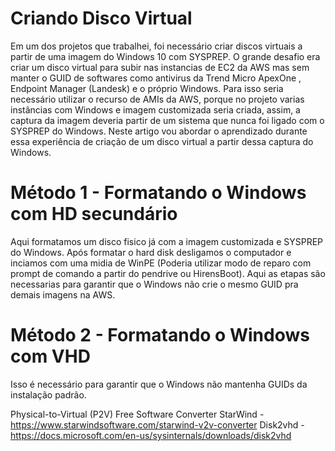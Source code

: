 # Criando Disco Virtual



Em um dos projetos que trabalhei, foi necessário criar discos virtuais a partir de uma imagem do Windows 10 com SYSPREP. O grande desafio era criar um disco virtual para subir nas instancias de EC2 da AWS mas sem manter o GUID de softwares como antivirus da Trend Micro ApexOne , Endpoint Manager (Landesk) e o próprio Windows. Para isso seria necessário utilizar o recurso de AMIs da AWS, porque no projeto varias instâncias com Windows e imagem customizada seria criada, assim, a captura da imagem deveria partir de um sistema que nunca foi ligado com o SYSPREP do Windows. Neste artigo vou abordar o aprendizado durante essa experiência de criação de um disco virtual a partir dessa captura do Windows. 


# Método 1 - Formatando o Windows com HD secundário

Aqui formatamos um disco fisico já com a imagem customizada e SYSPREP do Windows. Após formatar o hard disk desligamos o computador e inciamos com uma midia de WinPE (Poderia utilizar modo de reparo com prompt de comando a partir do pendrive ou HirensBoot). Aqui as etapas são necessarias para garantir que o Windows não crie o mesmo GUID pra demais imagens na AWS.


# Método 2 - Formatando o Windows com VHD




Isso é necessário para garantir que o Windows não mantenha GUIDs da instalação padrão. 

Physical-to-Virtual (P2V)
Free Software Converter
StarWind - https://www.starwindsoftware.com/starwind-v2v-converter
Disk2vhd - https://docs.microsoft.com/en-us/sysinternals/downloads/disk2vhd



